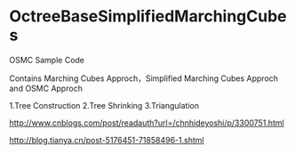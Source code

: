 OctreeBaseSimplifiedMarchingCubes
=================================

OSMC Sample Code

Contains Marching Cubes Approch，Simplified Marching Cubes Approch and OSMC Approch

1.Tree Construction
2.Tree Shrinking
3.Triangulation

http://www.cnblogs.com/post/readauth?url=/chnhideyoshi/p/3300751.html

http://blog.tianya.cn/post-5176451-71858496-1.shtml
